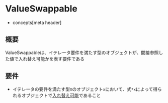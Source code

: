 # ValueSwappable
* concepts[meta header]

## 概要
ValueSwappableは、イテレータ要件を満たす型のオブジェクトが、間接参照した値で入れ替え可能かを表す要件である


## 要件
- イテレータの要件を満たす型`X`のオブジェクト`x`において、式`*x`によって得られるオブジェクトで[入れ替え可能](Swappable.md)であること

